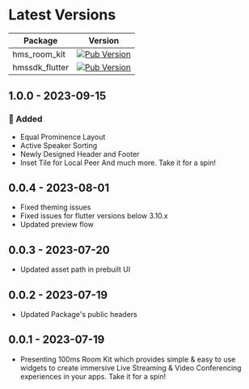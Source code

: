 # Latest Versions

| Package           | Version                                                                                                   |
| ------------------| --------------------------------------------------------------------------------------------------------- |
| hms_room_kit      | [![Pub Version](https://img.shields.io/pub/v/hms_room_kit)](https://pub.dev/packages/hms_room_kit)        |
| hmssdk_flutter    | [![Pub Version](https://img.shields.io/pub/v/hmssdk_flutter)](https://pub.dev/packages/hmssdk_flutter)    |


## 1.0.0 - 2023-09-15

### 🚀 Added

- Equal Prominence Layout
- Active Speaker Sorting
- Newly Designed Header and Footer
- Inset Tile for Local Peer
And much more. Take it for a spin!

## 0.0.4 - 2023-08-01

- Fixed theming issues
- Fixed issues for flutter versions below 3.10.x
- Updated preview flow

## 0.0.3 - 2023-07-20

- Updated asset path in prebuilt UI

## 0.0.2 - 2023-07-19

- Updated Package's public headers

## 0.0.1 - 2023-07-19

- Presenting 100ms Room Kit which provides simple & easy to use widgets to create immersive Live Streaming & Video Conferencing experiences in your apps. Take it for a spin!
